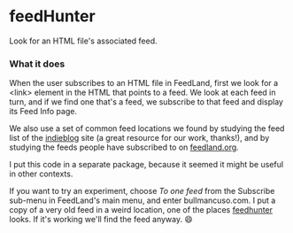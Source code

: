 # feedHunter

Look for an HTML file's associated feed.

### What it does

When the user subscribes to an HTML file in FeedLand, first we look for a &lt;link> element in the HTML that points to a feed. We look at each feed in turn, and if we find one that's a feed, we subscribe to that feed and display its Feed Info page. 

We also use a set of common feed locations we found by studying the feed list of the <a href="https://indieblog.page/export">indieblog</a> site (a great resource for our work, thanks!), and by studying the feeds people have subscribed to on <a href="https://feedland.org">feedland.org</a>. 

I put this code in a separate package, because it seemed it might be useful in other contexts. 

If you want to try an experiment, choose <i>To one feed</i> from the Subscribe sub-menu in FeedLand's main menu, and enter bullmancuso.com. I put a copy of a very old feed in a weird location, one of the places <a href="https://github.com/scripting/reallysimple/tree/main/demos/feedhunter">feedhunter</a> looks. If it's working we'll find the feed anyway. :smile:

